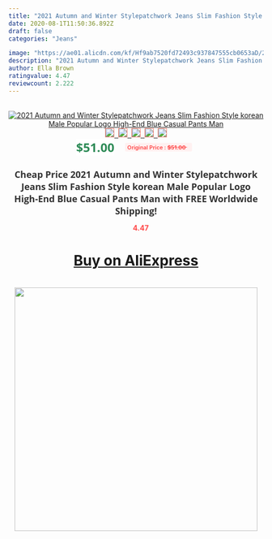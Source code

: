 ```yaml
---
title: "2021 Autumn and Winter Stylepatchwork Jeans Slim Fashion Style korean Male Popular Logo High-End Blue Casual Pants Man"
date: 2020-08-1T11:50:36.892Z
draft: false
categories: "Jeans"

image: "https://ae01.alicdn.com/kf/Hf9ab7520fd72493c937847555cb0653aD/2021-Autumn-and-Winter-Stylepatchwork-Jeans-Slim-Fashion-Style-korean-Male-Popular-Logo-High-End-Blue.jpg"
description: "2021 Autumn and Winter Stylepatchwork Jeans Slim Fashion Style korean Male Popular Logo High-End Blue Casual Pants Man"
author: Ella Brown
ratingvalue: 4.47
reviewcount: 2.222
---
```

<br>
<div style="text-align: center;">
<a href="https://s.click.aliexpress.com/e/_ACRpqH" target="_blank" rel="nofollow noopener noreferrer"><img alt="2021 Autumn and Winter Stylepatchwork Jeans Slim Fashion Style korean Male Popular Logo High-End Blue Casual Pants Man" class="magnifier-image" src="https://ae01.alicdn.com/kf/Hf9ab7520fd72493c937847555cb0653aD/2021-Autumn-and-Winter-Stylepatchwork-Jeans-Slim-Fashion-Style-korean-Male-Popular-Logo-High-End-Blue.jpg_640x640.jpg">
<br>
<img style="border:1px solid salmon" src="https://ae01.alicdn.com/kf/Hf9ab7520fd72493c937847555cb0653aD/2021-Autumn-and-Winter-Stylepatchwork-Jeans-Slim-Fashion-Style-korean-Male-Popular-Logo-High-End-Blue.jpg_120x120.jpg">&nbsp;&nbsp;<img style="border:1px solid salmon" src="https://ae01.alicdn.com/kf/H6e44cf2575ff436a99fec011bf78ec20G/2021-Autumn-and-Winter-Stylepatchwork-Jeans-Slim-Fashion-Style-korean-Male-Popular-Logo-High-End-Blue.jpg_120x120.jpg">&nbsp;&nbsp;<img style="border:1px solid salmon" src="https://ae01.alicdn.com/kf/H4084473ddc724d08a76c9e013740cd6fB/2021-Autumn-and-Winter-Stylepatchwork-Jeans-Slim-Fashion-Style-korean-Male-Popular-Logo-High-End-Blue.jpg_120x120.jpg">&nbsp;&nbsp;<img style="border:1px solid salmon" src="https://ae01.alicdn.com/kf/Hd7ff5bc0201045d5959a439610535408H/2021-Autumn-and-Winter-Stylepatchwork-Jeans-Slim-Fashion-Style-korean-Male-Popular-Logo-High-End-Blue.jpg_120x120.jpg">&nbsp;&nbsp;<img style="border:1px solid salmon" src="https://ae01.alicdn.com/kf/H543e17febc374b0b95ad35bc532c09c1L/2021-Autumn-and-Winter-Stylepatchwork-Jeans-Slim-Fashion-Style-korean-Male-Popular-Logo-High-End-Blue.jpg_120x120.jpg"></a></div><br0>
<div style="text-align: center;"><span style="background-color: white; border: 0px; box-sizing: border-box; color: seagreen; display: inline-block; font-family: &quot;open sans&quot; , &quot;arial&quot; , &quot;helvetica&quot; , sans-serif , &quot;heiti&quot;; font-size: 24px; font-stretch: inherit; font-weight: 700; line-height: inherit; margin: 0px 10px 0px 0px; padding: 0px; vertical-align: middle;">$51.00 </span>
<span style="background: rgb(255 , 241 , 241); border-radius: 3px; border: 0px; box-sizing: border-box; color: #ff4747; display: inline-block; font-family: inherit; font-size: 12px; font-stretch: inherit; font-style: inherit; font-variant: inherit; font-weight: 600; line-height: inherit; margin: 0px; padding: 2px 5px; transform: scale(0.9); vertical-align: middle;">Original Price : <b style="text-decoration: line-through;">$51.00 </b> &nbsp;&nbsp;</span></div>
<h1 style="color: #333333; display: inline-block; font-family: &quot;open sans&quot; , &quot;arial&quot; , &quot;helvetica&quot; , sans-serif , &quot;heiti&quot;; font-size: 18px; font-stretch: inherit; font-weight: 700; text-align: center;">Cheap Price 2021 Autumn and Winter Stylepatchwork Jeans Slim Fashion Style korean Male Popular Logo High-End Blue Casual Pants Man with FREE Worldwide Shipping!</h1>
<div style="color: #ff4747; text-align: center;">
<img src="https://4.bp.blogspot.com/-M0ZcTcb-5uY/XleCXlxnR4I/AAAAAAAAAEc/OrjgMkXV1oMQFaCRZj5HQwOCBcu3w1FegCPcBGAYYCw/s1600/star.png" style="height: 15px;">&nbsp;<b>4.47</b></div>
<div class="button_cont" align="center"><a class="buynow_a" href="https://s.click.aliexpress.com/e/_ACRpqH" target="_blank" rel="nofollow noopener noreferrer"><H1>Buy on AliExpress</H1></a></div><br>
<div class="separator" style="clear: both; text-align: center;">
<img src="https://lh3.googleusercontent.com/-pTy5HemUv9M/XlePHvY0dAI/AAAAAAAAAE4/0nX5iRUoIWY8eMW9Dpxeirr157OZliDIgCLcBGAsYHQ/s1600/badge.gif" width="480">
</div>
